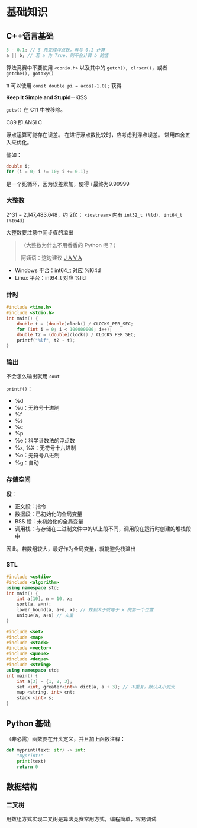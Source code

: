 # 基础知识

## C++语言基础

```Cpp
5 - 0.1; // 5 先变成浮点数，再与 0.1 计算
a || b; // 若 a 为 True，则不会计算 b 的值
```

算法竞赛中不要使用 `<conio.h>` 以及其中的 `getch(), clrscr()`，或者 `getche(), gotoxy()`

π 可以使用 `const double pi = acos(-1.0);` 获得

**Keep It Simple and Stupid**--KISS

`gets()` 在 C11 中被移除。

C89 即 ANSI C

浮点运算可能存在误差。
在进行浮点数比较时，应考虑到浮点误差。
常用四舍五入来优化。

譬如：
```Cpp
double i;
for (i = 0; i != 10; i += 0.1);
```
是一个死循环，因为误差累加，使得 i 最终为9.99999

### 大整数

2^31 = ‭2,147,483,648‬，约 2亿；
`<iostream>` 内有 `int32_t (%ld), int64_t (%I64d)`

大整数要注意中间步骤的溢出

> （大整数为什么不用香香的 Python 呢？）
> 
> 阿姨语：这边建议 [J A V A](https://doowzs.com/code/bzoj-1002/)

- Windows 平台：int64_t 对应 %I64d
- Linux 平台：int64_t 对应 %lld

### 计时

```Cpp
#include <time.h>
#include <stdio.h>
int main() {
    double t = (double)clock() / CLOCKS_PER_SEC;
	for (int i = 0; i < 100000000; i++);
	double t2 = (double)clock() / CLOCKS_PER_SEC;
    printf("%lf", t2 - t);
}
```

### 输出

不会怎么输出就用 `cout`

`printf()`：
- %d
- %u：无符号十进制
- %f
- %s
- %c
- %p
- %e：科学计数法的浮点数
- %x, %X：无符号十六进制
- %o：无符号八进制
- %g：自动

### 存储空间

**段**：
- 正文段：指令
- 数据段：已初始化的全局变量
- BSS 段：未初始化的全局变量
- 调用栈：与存储在二进制文件中的以上段不同，调用段在运行时创建的堆栈段中

因此，若数组较大，最好作为全局变量，就能避免栈溢出

### STL

```Cpp
#include <cstdio>
#include <algorithm>
using namespace std;
int main() {
    int a[10], n = 10, x;
    sort(a, a+n);
    lower_bound(a, a+n, x); // 找到大于或等于 x 的第一个位置
    unique(a, a+n) // 去重
}
```

```Cpp
#include <set>
#include <map>
#include <stack>
#include <vector>
#include <queue>
#include <deque>
#include <string>
using namespace std;
int main() {
    int a[3] = {1, 2, 3};
    set <int, greater<int>> dict(a, a + 3); // 不重复，默认从小到大
    map <string, int> cnt;
    stack <int> s;
}
```

## Python 基础

（非必需）函数要在开头定义，并且加上函数注释：
```Python
def myprint(text: str) -> int:
    "myprint!"
    print(text)
    return 0
```

## 数据结构

### 二叉树

用数组方式实现二叉树是算法竞赛常用方式，编程简单，容易调试

